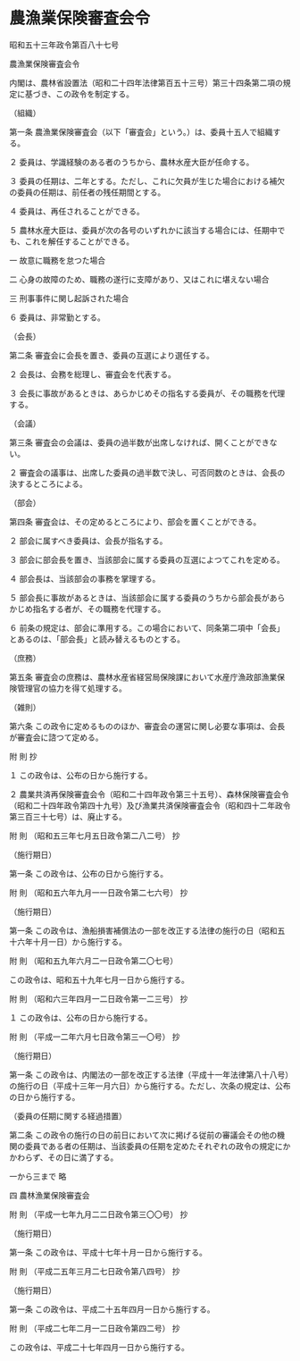 # 農漁業保険審査会令

昭和五十三年政令第百八十七号

農漁業保険審査会令

内閣は、農林省設置法（昭和二十四年法律第百五十三号）第三十四条第二項の規定に基づき、この政令を制定する。

（組織）

第一条 農漁業保険審査会（以下「審査会」という。）は、委員十五人で組織する。

２ 委員は、学識経験のある者のうちから、農林水産大臣が任命する。

３ 委員の任期は、二年とする。ただし、これに欠員が生じた場合における補欠の委員の任期は、前任者の残任期間とする。

４ 委員は、再任されることができる。

５ 農林水産大臣は、委員が次の各号のいずれかに該当する場合には、任期中でも、これを解任することができる。

一 故意に職務を怠つた場合

二 心身の故障のため、職務の遂行に支障があり、又はこれに堪えない場合

三 刑事事件に関し起訴された場合

６ 委員は、非常勤とする。

（会長）

第二条 審査会に会長を置き、委員の互選により選任する。

２ 会長は、会務を総理し、審査会を代表する。

３ 会長に事故があるときは、あらかじめその指名する委員が、その職務を代理する。

（会議）

第三条 審査会の会議は、委員の過半数が出席しなければ、開くことができない。

２ 審査会の議事は、出席した委員の過半数で決し、可否同数のときは、会長の決するところによる。

（部会）

第四条 審査会は、その定めるところにより、部会を置くことができる。

２ 部会に属すべき委員は、会長が指名する。

３ 部会に部会長を置き、当該部会に属する委員の互選によつてこれを定める。

４ 部会長は、当該部会の事務を掌理する。

５ 部会長に事故があるときは、当該部会に属する委員のうちから部会長があらかじめ指名する者が、その職務を代理する。

６ 前条の規定は、部会に準用する。この場合において、同条第二項中「会長」とあるのは、「部会長」と読み替えるものとする。

（庶務）

第五条 審査会の庶務は、農林水産省経営局保険課において水産庁漁政部漁業保険管理官の協力を得て処理する。

（雑則）

第六条 この政令に定めるもののほか、審査会の運営に関し必要な事項は、会長が審査会に諮つて定める。

附 則 抄

１ この政令は、公布の日から施行する。

２ 農業共済再保険審査会令（昭和二十四年政令第三十五号）、森林保険審査会令（昭和二十四年政令第四十九号）及び漁業共済保険審査会令（昭和四十二年政令第三百三十七号）は、廃止する。

附 則 （昭和五三年七月五日政令第二八二号） 抄

（施行期日）

第一条 この政令は、公布の日から施行する。

附 則 （昭和五六年九月一一日政令第二七六号） 抄

（施行期日）

第一条 この政令は、漁船損害補償法の一部を改正する法律の施行の日（昭和五十六年十月一日）から施行する。

附 則 （昭和五九年六月二一日政令第二〇七号）

この政令は、昭和五十九年七月一日から施行する。

附 則 （昭和六三年四月一二日政令第一二三号） 抄

１ この政令は、公布の日から施行する。

附 則 （平成一二年六月七日政令第三一〇号） 抄

（施行期日）

第一条 この政令は、内閣法の一部を改正する法律（平成十一年法律第八十八号）の施行の日（平成十三年一月六日）から施行する。ただし、次条の規定は、公布の日から施行する。

（委員の任期に関する経過措置）

第二条 この政令の施行の日の前日において次に掲げる従前の審議会その他の機関の委員である者の任期は、当該委員の任期を定めたそれぞれの政令の規定にかかわらず、その日に満了する。

一から三まで 略

四 農林漁業保険審査会

附 則 （平成一七年九月二二日政令第三〇〇号） 抄

（施行期日）

第一条 この政令は、平成十七年十月一日から施行する。

附 則 （平成二五年三月二七日政令第八四号） 抄

（施行期日）

第一条 この政令は、平成二十五年四月一日から施行する。

附 則 （平成二七年二月一二日政令第四二号） 抄

この政令は、平成二十七年四月一日から施行する。
